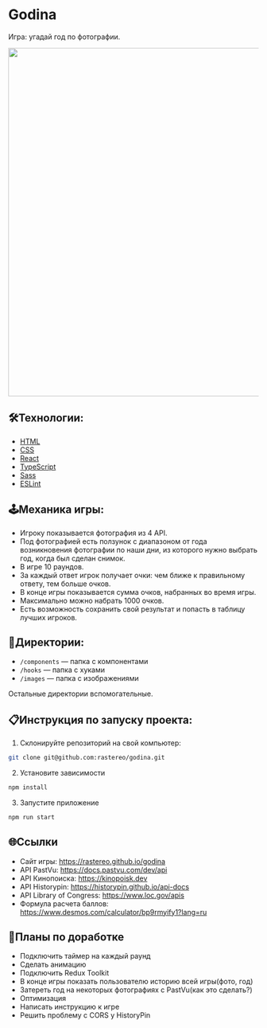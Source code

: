 # Godina

Игра: угадай год по фотографии.

<p align="center"><a href="https://rastereo.github.io/godina/" target="_blank"><img src="https://i.ibb.co/fnyqw61/2023-11-03-015058.jpg" width="700px"></a></p>

## 🛠️Технологии:

- [HTML](https://html.spec.whatwg.org)
- [CSS](https://www.w3.org/Style/CSS)
- [React](https://react.dev/)
- [TypeScript](https://www.typescriptlang.org/)
- [Sass](https://sass-lang.com/)
- [ESLint](https://eslint.org/)

## 🕹️Механика игры:

- Игроку показывается фотография из 4 API.
- Под фотографией есть ползунок с диапазоном от года возникновения
  фотографии по наши дни, из которого нужно выбрать год, когда был сделан
  снимок.
- В игре 10 раундов.
- За каждый ответ игрок получает очки: чем ближе к правильному ответу, тем
  больше очков.
- В конце игры показывается сумма очков, набранных во время игры.
- Максимально можно набрать 1000 очков.
- Есть возможность сохранить свой результат и попасть в таблицу лучших игроков.

## 📂Директории:

- `/components` — папка с компонентами
- `/hooks` — папка с хуками
- `/images` — папка c изображениями

Остальные директории вспомогательные.

## 📋Инструкция по запуску проекта:

1. Склонируйте репозиторий на свой компьютер:

```bash
git clone git@github.com:rastereo/godina.git
```

2. Установите зависимости

```bash
npm install
```

3. Запустите приложение

```bash
npm run start
```

## 🌐Ссылки

- Сайт игры: https://rastereo.github.io/godina
- API PastVu: https://docs.pastvu.com/dev/api
- API Кинопоиска: https://kinopoisk.dev
- API Historypin: https://historypin.github.io/api-docs
- API Library of Congress: https://www.loc.gov/apis
- Формула расчета баллов: https://www.desmos.com/calculator/bp9rmyify1?lang=ru

## 🔨Планы по доработке

- Подключить таймер на каждый раунд
- Сделать анимацию
- Подключить Redux Toolkit
- В конце игры показать пользователю историю всей игры(фото, год)
- Затереть год на некоторых фотографиях с PastVu(как это сделать?)
- Оптимизация
- Написать инструкцию к игре
- Решить проблему с CORS у HistoryPin
